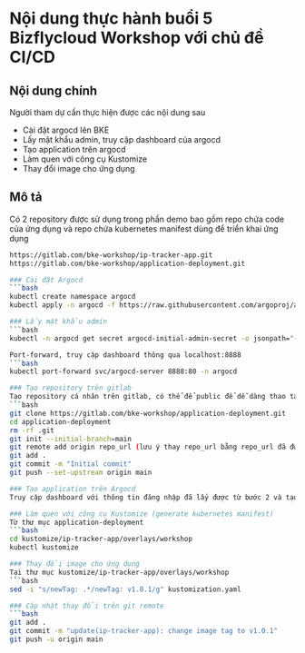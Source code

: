 # Nội dung thực hành buổi 5 Bizflycloud Workshop với chủ đề CI/CD

## Nội dung chính
Người tham dự cần thực hiện được các nội dung sau
- Cài đặt argocd lên BKE
- Lấy mật khẩu admin, truy cập dashboard của argocd
- Tạo application trên argocd
- Làm quen với công cụ Kustomize
- Thay đổi image cho ứng dụng

## Mô tả
Có 2 repository được sử dụng trong phần demo bao gồm repo chứa code của ứng dụng và repo chứa kubernetes manifest dùng để triển khai ứng dụng
```bash
https://gitlab.com/bke-workshop/ip-tracker-app.git
https://gitlab.com/bke-workshop/application-deployment.git

### Cài đặt Argocd
```bash
kubectl create namespace argocd
kubectl apply -n argocd -f https://raw.githubusercontent.com/argoproj/argo-cd/v2.9.3/manifests/install.yaml

### Lấy mật khẩu admin
```bash
kubectl -n argocd get secret argocd-initial-admin-secret -o jsonpath="{.data.password}" | base64 -d

Port-forward, truy cập dashboard thông qua localhost:8888
```bash
kubectl port-forward svc/argocd-server 8888:80 -n argocd

### Tạo repository trên gitlab
Tạo repository cá nhân trên gitlab, có thể để public để dễ dàng thao tác cho bài lab. Sau đó chạy các lệnh sau:
```bash
git clone https://gitlab.com/bke-workshop/application-deployment.git
cd application-deployment
rm -rf .git
git init --initial-branch=main
git remote add origin repo_url (lưu ý thay repo_url bằng repo_url đã được tạo ra trước đó, dử dụng https thay vì ssh nếu như chưa có ssh key)
git add .
git commit -m "Initial commit"
git push --set-upstream origin main

### Tạo application trên Argocd
Truy cập dashboard với thông tin đăng nhập đã lấy được từ bước 2 và tạo application theo hướng dẫn của diễn giả.

### Làm quen với công cụ Kustomize (generate kubernetes manifest)
Từ thư mục application-deployment
```bash
cd kustomize/ip-tracker-app/overlays/workshop
kubectl kustomize

### Thay đổi image cho ứng dụng
Tại thư mục kustomize/ip-tracker-app/overlays/workshop
```bash
sed -i "s/newTag: .*/newTag: v1.0.1/g" kustomization.yaml

### Cập nhật thay đổi trên git remote
```bash
git add .
git commit -m "update(ip-tracker-app): change image tag to v1.0.1"
git push -u origin main
